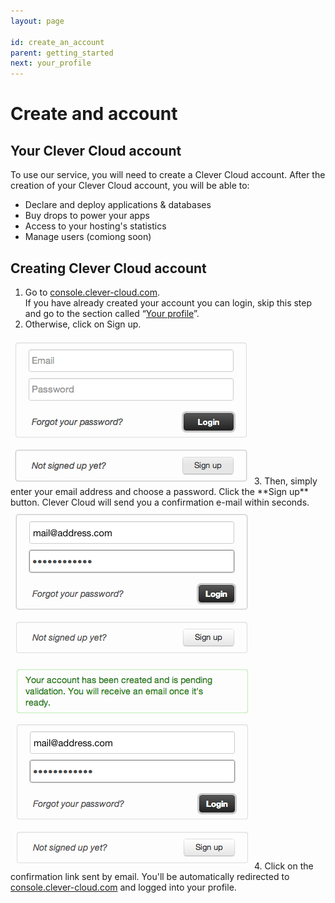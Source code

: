 ```yaml
---
layout: page

id: create_an_account
parent: getting_started
next: your_profile
---
```


# Create and account

## Your Clever Cloud account
To use our service, you will need to create a Clever Cloud account. After the creation of your Clever Cloud account, you will be able to:
* Declare and deploy applications & databases
* Buy drops to power your apps
* Access to your hosting's statistics
* Manage users (comiong soon)

## Creating Clever Cloud account
1. Go to <a href="https://console.clever-cloud.com">console.clever-cloud.com</a>.  
If you have already created your account you can login, skip this step and go to the section called “<a href="/getting-started/your-profile.html">Your profile</a>”.
2. Otherwise, click on Sign up.
<img class="thumbnail img_doc" src="/img/login1.png">  
3. Then, simply enter your email address and choose a password.  
Click the **Sign up** button. 
Clever Cloud will send you a confirmation e-mail within seconds.
<img class="thumbnail img_doc" src="/img/login2.png">  
<img class="thumbnail img_doc" src="/img/login3.png">  
4. Click on the confirmation link sent by email.  
You'll be automatically redirected to <a href="https://console.clever-cloud.com">console.clever-cloud.com</a> and logged into your profile.

